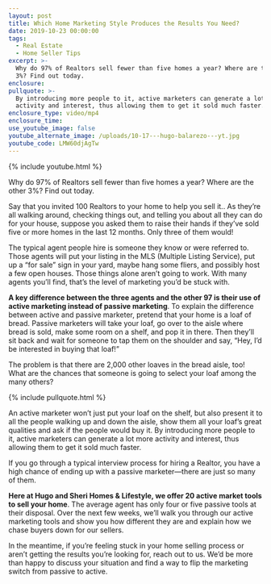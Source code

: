 ```yaml
---
layout: post
title: Which Home Marketing Style Produces the Results You Need?
date: 2019-10-23 00:00:00
tags:
  - Real Estate
  - Home Seller Tips
excerpt: >-
  Why do 97% of Realtors sell fewer than five homes a year? Where are the other
  3%? Find out today.
enclosure:
pullquote: >-
  By introducing more people to it, active marketers can generate a lot more
  activity and interest, thus allowing them to get it sold much faster.
enclosure_type: video/mp4
enclosure_time:
use_youtube_image: false
youtube_alternate_image: /uploads/10-17---hugo-balarezo---yt.jpg
youtube_code: LMW60djAgTw
---
```


{% include youtube.html %}

Why do 97% of Realtors sell fewer than five homes a year? Where are the other 3%? Find out today.

Say that you invited 100 Realtors to your home to help you sell it.. As they’re all walking around, checking things out, and telling you about all they can do for your house, suppose you asked them to raise their hands if they’ve sold five or more homes in the last 12 months. Only three of them would\!

The typical agent people hire is someone they know or were referred to. Those agents will put your listing in the MLS (Multiple Listing Service), put up a “for sale” sign in your yard, maybe hang some fliers, and possibly host a few open houses. Those things alone aren’t going to work. With many agents you’ll find, that’s the level of marketing you’d be stuck with.

**A key difference between the three agents and the other 97 is their use of active marketing instead of passive marketing**. To explain the difference between active and passive marketer, pretend that your home is a loaf of bread. Passive marketers will take your loaf, go over to the aisle where bread is sold, make some room on a shelf, and pop it in there. Then they’ll sit back and wait for someone to tap them on the shoulder and say, “Hey, I’d be interested in buying that loaf\!”

The problem is that there are 2,000 other loaves in the bread aisle, too\! What are the chances that someone is going to select your loaf among the many others?

{% include pullquote.html %}

An active marketer won’t just put your loaf on the shelf, but also present it to all the people walking up and down the aisle, show them all your loaf’s great qualities and ask if the people would buy it. By introducing more people to it, active marketers can generate a lot more activity and interest, thus allowing them to get it sold much faster.

If you go through a typical interview process for hiring a Realtor, you have a high chance of ending up with a passive marketer—there are just so many of them.

**Here at Hugo and Sheri Homes & Lifestyle, we offer 20 active market tools to sell your home**. The average agent has only four or five passive tools at their disposal. Over the next few weeks, we’ll walk you through our active marketing tools and show you how different they are and explain how we chase buyers down for our sellers.

In the meantime, if you’re feeling stuck in your home selling process or aren’t getting the results you’re looking for, reach out to us. We’d be more than happy to discuss your situation and find a way to flip the marketing switch from passive to active.